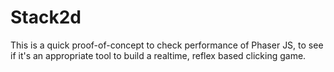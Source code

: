 # Stack2d

This is a quick proof-of-concept to check performance of Phaser JS, to see if it's an appropriate tool to build a realtime, reflex based clicking game.
